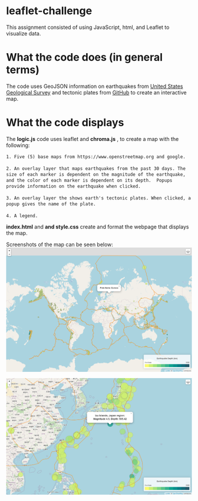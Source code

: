 # leaflet-challenge
This assignment consisted of using JavaScript, html, and Leaflet to visualize data.

# What the code does (in general terms)
The code uses GeoJSON information on earthquakes from [United States Geological Survey](https://earthquake.usgs.gov/earthquakes/feed/v1.0/geojson.php) and tectonic plates from [GitHub](https://github.com/fraxen/tectonicplates) to create an interactive map.

# What the code displays

The **logic.js** code uses leaflet and **chroma.js** , to create a map with the following:
    
    1. Five (5) base maps from https://www.openstreetmap.org and google.

    2. An overlay layer that maps earthquakes from the past 30 days. The size of each marker is dependent on the magnitude of the earthquake, and the color of each marker is dependent on its depth.  Popups provide information on the earthquake when clicked.

    3. An overlay layer the shows earth's tectonic plates. When clicked, a popup gives the name of the plate.

    4. A legend.

**index.html** and **and style.css** create and format the webpage that displays the map.

Screenshots of the map can be seen below:
![platenames.png](platenames.png)

![earthquake.png](earthquake.png)